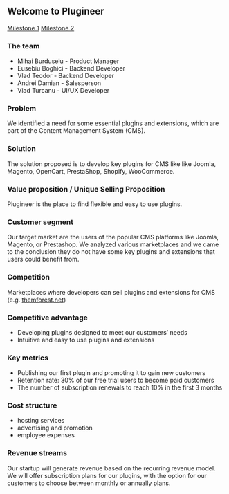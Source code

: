 ## Welcome to Plugineer

[Milestone 1](https://plugineer.github.io/)
[Milestone 2](https://plugineer.github.io/milestone2)

### The team

- Mihai Burduselu - Product Manager
- Eusebiu Boghici - Backend Developer
- Vlad Teodor - Backend Developer
- Andrei Damian - Salesperson
- Vlad Turcanu - UI/UX Developer


### Problem
We identified a need for some essential plugins and extensions, which are part of the Content Management System (CMS).

### Solution
The solution proposed is to develop key plugins for CMS like like Joomla, Magento, OpenCart, PrestaShop, Shopify, WooCommerce.

### Value proposition / Unique Selling Proposition
Plugineer is the place to find flexible and easy to use plugins.

### Customer segment
Our target market are the users of the popular CMS platforms like Joomla, Magento, or Prestashop. We analyzed various marketplaces and we came to the conclusion they do not have some key plugins and extensions that users could benefit from.

### Competition
Marketplaces where developers can sell plugins and extensions for CMS (e.g. [themforest.net](https://themeforest.net/))

### Competitive advantage
- Developing plugins designed to meet our customers’ needs
- Intuitive and easy to use plugins and extensions 


### Key metrics
- Publishing our first plugin and promoting it to gain new customers
- Retention rate: 30% of our free trial users to become paid customers
- The number of subscription renewals to reach 10% in the first 3 months

### Cost structure
- hosting services
- advertising and promotion
- employee expenses

### Revenue streams
Our startup will generate revenue based on the recurring revenue model. We will offer subscription plans for our plugins, with the option for our customers to choose between monthly or annually plans.
